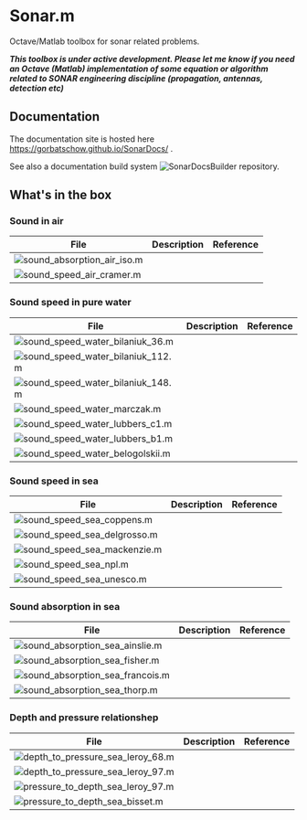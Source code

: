 # Sonar.m

Octave/Matlab toolbox for sonar related problems.

***This toolbox is under active development. Please let me know if you need an Octave (Matlab) implementation of some equation or algorithm related to SONAR engineering discipline (propagation, antennas, detection etc)***

## Documentation
The documentation site is hosted here https://gorbatschow.github.io/SonarDocs/ . 

See also a documentation build system ![SonarDocsBuilder](https://github.com/gorbatschow/SonarDocsBuilder) repository.

## What's in the box

### Sound in air
File | Description | Reference
--- | --- | ---
![sound_absorption_air_iso.m](toolbox/sound_absorption/sound_absorption_air_iso.m) | |
![sound_speed_air_cramer.m](toolbox/sound_speed/sound_speed_air_cramer.m) | |

### Sound speed in pure water
File | Description | Reference
--- | --- | --- 
![sound_speed_water_bilaniuk_36.m](toolbox/sound_speed/sound_speed_water_bilaniuk_36.m)  | |
![sound_speed_water_bilaniuk_112.m](toolbox/sound_speed/sound_speed_water_bilaniuk_112.m)  | |
![sound_speed_water_bilaniuk_148.m](toolbox/sound_speed/sound_speed_water_bilaniuk_148.m)  | |
![sound_speed_water_marczak.m](toolbox/sound_speed/sound_speed_water_marczak.m)  | |
![sound_speed_water_lubbers_c1.m](toolbox/sound_speed/sound_speed_water_lubbers_c1.m)  | |
![sound_speed_water_lubbers_b1.m](toolbox/sound_speed/sound_speed_water_lubbers_b1.m)  | |
![sound_speed_water_belogolskii.m](toolbox/sound_speed/sound_speed_water_belogolskii.m)  | |

### Sound speed in sea
File | Description | Reference
--- | --- | ---
![sound_speed_sea_coppens.m](toolbox/sound_speed/sound_speed_sea_coppens.m) | |
![sound_speed_sea_delgrosso.m](toolbox/sound_speed/sound_speed_sea_delgrosso.m) | |
![sound_speed_sea_mackenzie.m](toolbox/sound_speed/sound_speed_sea_mackenzie.m) | |
![sound_speed_sea_npl.m](toolbox/sound_speed/sound_speed_sea_npl.m) | |
![sound_speed_sea_unesco.m](toolbox/sound_speed/sound_speed_sea_unesco.m) | |

### Sound absorption in sea
File | Description | Reference
--- | --- | ---
![sound_absorption_sea_ainslie.m](toolbox/sound_absorption/sound_absorption_sea_ainslie.m) | |
![sound_absorption_sea_fisher.m](toolbox/sound_absorption/sound_absorption_sea_fisher.m) | |
![sound_absorption_sea_francois.m](toolbox/sound_absorption/sound_absorption_sea_francois.m) | |
![sound_absorption_sea_thorp.m](toolbox/sound_absorption/sound_absorption_sea_thorp.m) | |

### Depth and pressure relationshep
File | Description | Reference
--- | --- | ---
![depth_to_pressure_sea_leroy_68.m](toolbox/depth_pressure/depth_to_pressure_sea_leroy_68.m) | |
![depth_to_pressure_sea_leroy_97.m](toolbox/depth_pressure/depth_to_pressure_sea_leroy_97.m) | |
![pressure_to_depth_sea_leroy_97.m](toolbox/depth_pressure/pressure_to_depth_sea_leroy_97.m) | |
![pressure_to_depth_sea_bisset.m](toolbox/depth_pressure/pressure_to_depth_sea_bisset.m) | |
